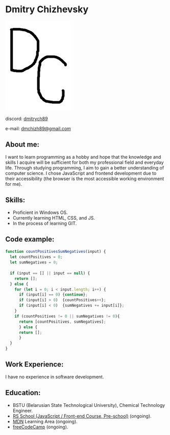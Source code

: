 # Dmitry Chizhevsky

![myAvatar](/myAvatar.png)

discord: [dmitrych89](https://discord.gg/avWASeBk)

e-mail: <dmchizh89@gmail.com>

## About me:

I want to learn programming as a hobby and hope that the knowledge and skills I acquire will be sufficient for both my professional field and everyday life. Through studying programming, I aim to gain a better understanding of computer science. I chose JavaScript and frontend development due to their accessibility (the browser is the most accessible working environment for me).

## Skills:
* Proficient in Windows OS.
* Currently learning HTML, CSS, and JS.
* In the process of learning GIT.

## Code example:
``` js
function countPositivesSumNegatives(input) {
  let countPositives = 0;
  let sumNegatives = 0;
  
  if (input == [] || input == null) {
    return [];
  } else {
    for (let i = 0; i < input.length; i++) {
      if (input[i] == 0) {continue};
      if (input[i] > 0)  {countPositives++};
      if (input[i] < 0)  {sumNegatives += input[i]};
    }
    if (countPositives != 0 || sumNegatives != 0){
      return [countPositives, sumNegatives];
      } else {
      return [];
      }
  }
}
```

## Work Experience:

I have no experience in software development.

## Education:

* BSTU (Belarusian State Technological University), Chemical Technology Engineer.
* [RS School (JavaScript / Front-end Course, Pre-school)](https://rs.school/courses/javascript-preschool-ru) (ongoing).
* [MDN](https://developer.mozilla.org/ru/docs/Learn) Learning Area (ongoing).
* [freeCodeCamp](https://www.freecodecamp.org/learn) (ongoing).